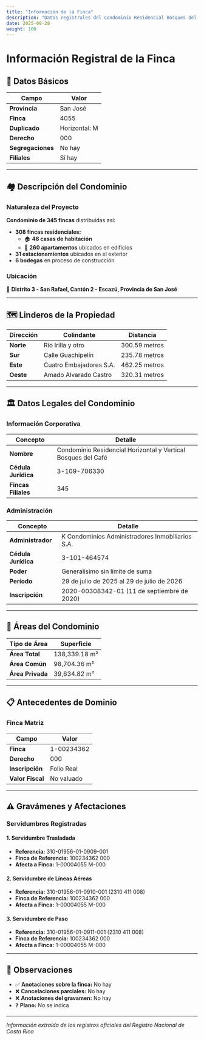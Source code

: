 ```yaml
---
title: "Información de la Finca"
description: "Datos registrales del Condominio Residencial Bosques del Café"
date: 2025-08-28
weight: 100
---
```


# Información Registral de la Finca

## 🏢 Datos Básicos

| **Campo** | **Valor** |
|-----------|-----------|
| **Provincia** | San José |
| **Finca** | 4055 |
| **Duplicado** | Horizontal: M |
| **Derecho** | 000 |
| **Segregaciones** | No hay |
| **Filiales** | Sí hay |

---

## 🏘️ Descripción del Condominio

### Naturaleza del Proyecto

**Condominio de 345 fincas** distribuidas así:

- **308 fincas residenciales:**
  - 🏠 **48 casas de habitación**
  - 🏢 **260 apartamentos** ubicados en edificios
- **31 estacionamientos** ubicados en el exterior
- **6 bodegas** en proceso de construcción

### Ubicación

📍 **Distrito 3 - San Rafael, Cantón 2 - Escazú, Provincia de San José**

---

## 🗺️ Linderos de la Propiedad

| **Dirección** | **Colindante** | **Distancia** |
|---------------|----------------|---------------|
| **Norte** | Río Irilla y otro | 300.59 metros |
| **Sur** | Calle Guachipelín | 235.78 metros |
| **Este** | Cuatro Embajadores S.A. | 462.25 metros |
| **Oeste** | Amado Alvarado Castro | 320.31 metros |

---

## 🏛️ Datos Legales del Condominio

### Información Corporativa

| **Concepto** | **Detalle** |
|--------------|-------------|
| **Nombre** | Condominio Residencial Horizontal y Vertical Bosques del Café |
| **Cédula Jurídica** | 3-109-706330 |
| **Fincas Filiales** | 345 |

### Administración

| **Concepto** | **Detalle** |
|--------------|-------------|
| **Administrador** | K Condominios Administradores Inmobiliarios S.A. |
| **Cédula Jurídica** | 3-101-464574 |
| **Poder** | Generalísimo sin límite de suma |
| **Período** | 29 de julio de 2025 al 29 de julio de 2026 |
| **Inscripción** | 2020-00308342-01 (11 de septiembre de 2020) |

---

## 📏 Áreas del Condominio

| **Tipo de Área** | **Superficie** |
|------------------|----------------|
| **Área Total** | 138,339.18 m² |
| **Área Común** | 98,704.36 m² |
| **Área Privada** | 39,634.82 m² |

---

## 📋 Antecedentes de Dominio

### Finca Matriz

| **Campo** | **Valor** |
|-----------|-----------|
| **Finca** | 1-00234362 |
| **Derecho** | 000 |
| **Inscripción** | Folio Real |
| **Valor Fiscal** | No valuado |

---

## ⚠️ Gravámenes y Afectaciones

### Servidumbres Registradas

#### 1. Servidumbre Trasladada
- **Referencia:** 310-01956-01-0909-001
- **Finca de Referencia:** 100234362 000
- **Afecta a Finca:** 1-00004055 M-000

#### 2. Servidumbre de Líneas Aéreas
- **Referencia:** 310-01956-01-0910-001 (2310 411 008)
- **Finca de Referencia:** 100234362 000
- **Afecta a Finca:** 1-00004055 M-000

#### 3. Servidumbre de Paso
- **Referencia:** 310-01956-01-0911-001 (2310 411 008)
- **Finca de Referencia:** 100234362 000
- **Afecta a Finca:** 1-00004055 M-000

---

## 📝 Observaciones

- ✅ **Anotaciones sobre la finca:** No hay
- ❌ **Cancelaciones parciales:** No hay
- ❌ **Anotaciones del gravamen:** No hay
- ❓ **Plano:** No se indica

---

*Información extraída de los registros oficiales del Registro Nacional de Costa Rica*